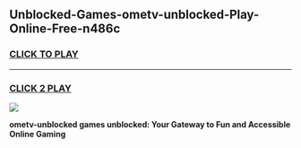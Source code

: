 
## Unblocked-Games-ometv-unblocked-Play-Online-Free-n486c
<h3>
<a href="https://premium76.site?title=ometv-unblocked&ref=26A">CLICK TO PLAY</a></h3>
<hr>

<h3>
<a href="https://premium76.site?title=ometv-unblocked&ref=26A">CLICK 2 PLAY</a>
  
</h3>

<a href="https://premium76.site?title=ometv-unblocked&ref=26A"><img src="https://clearcache.store/games.png"></a>


**ometv-unblocked games unblocked: Your Gateway to Fun and Accessible Online Gaming**
